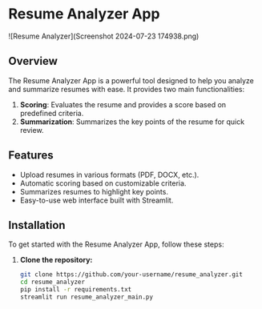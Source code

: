# Resume Analyzer App

![Resume Analyzer](Screenshot 2024-07-23 174938.png)

## Overview

The Resume Analyzer App is a powerful tool designed to help you analyze and summarize resumes with ease. It provides two main functionalities:
1. **Scoring**: Evaluates the resume and provides a score based on predefined criteria.
2. **Summarization**: Summarizes the key points of the resume for quick review.

## Features

- Upload resumes in various formats (PDF, DOCX, etc.).
- Automatic scoring based on customizable criteria.
- Summarizes resumes to highlight key points.
- Easy-to-use web interface built with Streamlit.

## Installation

To get started with the Resume Analyzer App, follow these steps:

1. **Clone the repository:**
   ```sh
   git clone https://github.com/your-username/resume_analyzer.git
   cd resume_analyzer
   pip install -r requirements.txt
   streamlit run resume_analyzer_main.py
